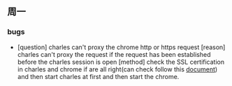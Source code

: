 ## 周一
### bugs
* [question] charles can't proxy the chrome http or https request
	[reason] charles can't proxy the request if the request has been established before the charles session is open
	[method] check the SSL  certification in  charles and chrome if are all right(can check follow this [document](https://www.charlesproxy.com/documentation/using-charles/ssl-certificates/)) and then start charles at first and then start the chrome.

  